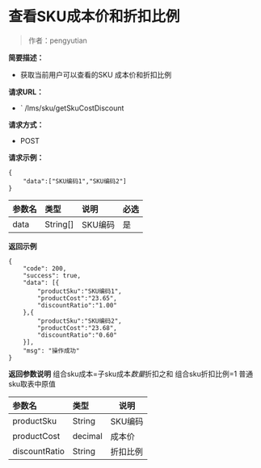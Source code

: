 # 查看SKU成本价和折扣比例

> 作者：pengyutian

**简要描述：** 

- 获取当前用户可以查看的SKU 成本价和折扣比例

**请求URL：** 
- ` /lms/sku/getSkuCostDiscount
  
**请求方式：**
- POST 

**请求示例：** 
```
{
    "data":["SKU编码1","SKU编码2"]
}
```

|参数名|类型|说明|必选|
|:----    |:---|:----- |-----   |
|data |String[] |SKU编码|是|
 **返回示例**
``` 
{
    "code": 200,
    "success": true,
    "data": [{
		"productSku":"SKU编码1",
		"productCost":"23.65",
		"discountRatio":"1.00"
    },{
		"productSku":"SKU编码2",
		"productCost":"23.68",
		"discountRatio":"0.60"
    }],
    "msg": "操作成功"
}
```
 **返回参数说明** 
 组合sku成本=子sku成本*数量*折扣之和 
 组合sku折扣比例=1
 普通sku取表中原值

|参数名|类型|说明|
|:-----  |:-----|-----|
|productSku |String   |SKU编码|
|productCost |decimal |成本价 |
|discountRatio |String | 折扣比例 |